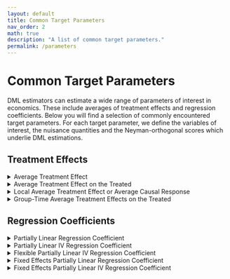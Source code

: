 ```yaml
---
layout: default
title: Common Target Parameters
nav_order: 2
math: true
description: "A list of common target parameters."
permalink: /parameters
---
```


# Common Target Parameters

DML estimators can estimate a wide range of parameters of interest in economics. These include averages of treatment effects and regression coefficients. Below you will find a selection of commonly encountered target parameters. For each target parameter, we define the variables of interest, the nuisance quantities and the Neyman-orthogonal scores which underlie DML estimations. 

<!----------------------------------------------------------------------------->
<!-- Treatment Effects -------------------------------------------------------->
## Treatment Effects

<!----------------------------------------------------------------------------->
<!-- Average Treatment Effect ------------------------------------------------->

<details markdown="block">
<summary>Average Treatment Effect</summary>

_Observation:_  
$W_i \equiv (Y_i, D_i, X_i)$, where:  
- $Y_i$: outcome  
- $D_i$: binary treatment variable  
- $X_i$: controls

_Nuisance Parameter:_  
$\eta \equiv (m, g^{(0)}, g^{(1)})$ with true values:  
- $m_0(X_i) \equiv E[D_i \vert X_i]$  
- $g^{(d)}_0(X_i) \equiv E[Y_i \vert D_i=0, X_i], \, d \in \{0,1\}$

_Neyman Orthogonal Score:_  
$$
\begin{align}
\psi(W_i; \theta, \eta) &= \frac{D_i(Y_i - g^{(1)}(X_i))}{m(X_i)} - \frac{(1 - D_i)(Y_i - g^{(0)}(X_i))}{1 - m(X_i)} \\
&\quad + g^{(1)}(X_i) - g^{(0)}(X_i) - \theta
\end{align}
$$

_Software:_  
- R: [ddml](https://thomaswiemann.com/ddml/), [DoubleML](https://docs.doubleml.org/r/stable/)
- Stata: [ddml](https://statalasso.github.io/docs/ddml/)
- Python: [DoubleML](https://docs.doubleml.org/stable/index.html)
</details>

<!----------------------------------------------------------------------------->
<!-- Average Treatment Effect on the Treated ---------------------------------->

<details markdown="block">
<summary>Average Treatment Effect on the Treated</summary>

_Observation:_  
$W_i \equiv (Y_i, D_i, X_i)$, where:  
- $Y_i$: outcome  
- $D_i$: binary treatment variable  
- $X_i$: controls

_Nuisance Parameter:_  
$\eta \equiv (m, g^{(0)}, p)$ with true values:  
- $m_0(X_i) \equiv E[D_i \vert X_i]$  
- $g^{(0)}_0(X_i) \equiv E[Y_i \vert D_i=0, X_i]$  
- $p_0 \equiv E[D_i]$

_Neyman Orthogonal Score:_     
$$
\begin{align}
\psi(W_i; \theta, \eta) = \frac{D_i(Y_i - g^{(0)}(X_i))}{p} - \frac{m(X_i)(1-D_i)(Y_i-g^{(0)}(X_i))}{p(1-m(X_i))}  -\frac{D_i}{p}\theta
\end{align}
$$

_Software:_  
- R: [ddml](https://thomaswiemann.com/ddml/), [DoubleML](https://docs.doubleml.org/r/stable/)
- Stata: [ddml](https://statalasso.github.io/docs/ddml/)
- Python: [DoubleML](https://docs.doubleml.org/stable/index.html)
</details>

<!----------------------------------------------------------------------------->
<!-- Local Average Treatment Effect or Average Causal Response ---------------->

<details markdown="block">
<summary>Local Average Treatment Effect or Average Causal Response</summary>

_Observation:_  
$W_i \equiv (Y_i, D_i, X_i, Z_i)$, where:  
- $Y_i$: outcome  
- $D_i$: treatment variable  
- $X_i$: controls  
- $Z_i$: binary instrument

_Nuisance Parameter:_  
$\eta \equiv (r, \ell^{(0)}, \ell^{(1)}, p^{(0)}, p^{(1)})$ with true values:  
- $r_0(X_i) \equiv E[Z_i \vert X_i]$  
- $\ell^{(z)}_0(X_i) \equiv E[Y_i \vert Z_i=z, X_i], \, z \in \{0,1\}$  
- $p^{(z)}_0(X_i) \equiv E[D_i \vert Z_i=z, X_i], \, z \in \{0,1\}$

_Neyman Orthogonal Score:_    
$$
\begin{align}
\psi(W_i; \theta, \eta) &=  \frac{Z_i(Y_i-\ell^{(1)}(X_i))}{r(X_i)} - \frac{(1-Z_i)(Y_i - \ell^{(0)}(X_i))}{1 - r(X_i)} + \ell^{(1)}(X_i) - \ell^{(0)}(X_i) \\
&\quad - \left(\frac{Z_i(D_i-p^{(1)}(X_i))}{r(X_i)} - \frac{(1-Z_i)(D_i - p^{(0)}(X_i))}{1 - r(X_i)} + p^{(1)}(X_i) - p^{(0)}(X_i)\right)\theta
\end{align}
$$

_Software:_  
- R: [ddml](https://thomaswiemann.com/ddml/), [DoubleML](https://docs.doubleml.org/r/stable/)
- Stata: [ddml](https://statalasso.github.io/docs/ddml/)
- Python: [DoubleML](https://docs.doubleml.org/stable/index.html)
</details>

<!----------------------------------------------------------------------------->
<!-- Group-Time Average Treatment Effects on the Treated ---------------------->

<details markdown="block">
<summary>Group-Time Average Treatment Effects on the Treated</summary>

_Observation:_  
$W_i \equiv (Y_{it}, D_{it}, G_i, X_i)_{t=0}^T$, where:  
- $Y_{it}$: outcome at time $t$  
- $D_{it}$: binary treatment indicator at time $t$  
- $G_i$: time of first treatment  
- $X_i$: controls  
- Define $\Delta Y_{it}\equiv Y_{it}-Y_{it-1}$

_Nuisance Parameter:_  
$\eta \equiv (h^{(0)}, h^{(1)}, \ell^{(0)}, p)$ with true values:  
- $h_0^{(0)}(X_i) \equiv P(G_i>t \vert X_i)$  
- $h_0^{(1)}(X_i) \equiv P(D_{it}=1, G_i=g \vert X_i)$  
- $\ell_0^{(0)}(X_i) \equiv E[\Delta Y_{it} \vert G_i>t, X_i]$  
- $p_0 \equiv P(D_{it}=1, G_i=g)$

_Neyman Orthogonal Score:_   
$$
\begin{align}
\psi(W_i; \theta, \eta) &= \frac{\mathbb{1}\{D_{it}=1, G_i=g\}(\Delta Y_{it} - \ell^{(0)}(X_i))}{p} \\
&\quad - \frac{h^{(1)}(X_{i})\mathbb{1}\{G_i>t\}(\Delta Y_{it} - \ell^{(0)}(X_i))}{ph^{(0)}(X_i)} \\
&\quad - \frac{\mathbb{1}\{D_{it}=1, G_i=g\}}{p}\theta
\end{align}
$$

_Software:_  
- R: [ddml+did](https://thomaswiemann.com/ddml/articles/did.html)

_Notes:_  
Discuss estimation if control is never-treated.
</details>

<!----------------------------------------------------------------------------->
<!-- Regression Coefficients -------------------------------------------------->
## Regression Coefficients

<!----------------------------------------------------------------------------->
<!-- Partially Linear Regression Coefficient ---------------------------------->

<details markdown="block">
<summary>Partially Linear Regression Coefficient</summary>

_Observation:_  
$W_i \equiv (Y_i, D_i, X_i)$, where:  
- $Y_i$: outcome  
- $D_i$: treatment variable  
- $X_i$: controls

_Nuisance Parameter:_  
$\eta \equiv (m, \ell)$ with true values:  
- $m_0(X_i) \equiv E[D_i \vert X_i]$  
- $\ell_0(X_i) \equiv E[Y_i \vert X_i]$

_Neyman Orthogonal Score:_  
$$
\begin{align}
\psi(W_i; \theta, \eta) &= \left(D_i - m_0(X_i)\right)\left(Y_i - \ell_0(X_i)\right) \\
&\quad - \left(D_i - m_0(X_i)\right)\left(D_i - m_0(X_i)\right)^\top \theta
\end{align}
$$

_Software:_  
- R: [ddml](https://thomaswiemann.com/ddml/), [DoubleML](https://docs.doubleml.org/r/stable/)
- Stata: [ddml](https://statalasso.github.io/docs/ddml/)
- Python: [DoubleML](https://docs.doubleml.org/stable/index.html)
</details>

<!----------------------------------------------------------------------------->
<!-- Partially Linear IV Regression Coefficient ------------------------------>

<details markdown="block">
<summary>Partially Linear IV Regression Coefficient</summary>

_Observation:_  
$W_i \equiv (Y_i, D_i, X_i, Z_i)$, where:  
- $Y_i$: outcome  
- $D_i$: treatment variable  
- $X_i$: controls  
- $Z_i$: instrument

_Nuisance Parameter:_  
$\eta \equiv (m, \ell, r)$ with true values:  
- $m_0(X_i) \equiv E[D_i \vert X_i]$  
- $\ell_0(X_i) \equiv E[Y_i \vert X_i]$  
- $r_0(X_i) \equiv E[Z_i \vert X_i]$

_Neyman Orthogonal Score:_  
$$
\begin{align}
\psi(W_i; \theta, \eta) &= (Z_i - r(X_i))(Y_i - \ell(X_i)) \\
&\quad -(Z_i - r(X_i))(D_i - m(X_i))^\top\theta
\end{align}
$$

_Software:_  
- R: [ddml](https://thomaswiemann.com/ddml/), [DoubleML](https://docs.doubleml.org/r/stable/)
- Stata: [ddml](https://statalasso.github.io/docs/ddml/)
- Python: [DoubleML](https://docs.doubleml.org/stable/index.html)
</details>

<!----------------------------------------------------------------------------->
<!-- Flexible Partially Linear IV Regression Coefficient --------------------->

<details markdown="block">
<summary>Flexible Partially Linear IV Regression Coefficient</summary>

_Observation:_  
$W_i \equiv (Y_i, D_i, X_i, Z_i)$, where:  
- $Y_i$: outcome  
- $D_i$: treatment variable  
- $X_i$: controls  
- $Z_i$: instrument

_Nuisance Parameter:_  
$\eta \equiv (m, \ell, p)$ with true values:  
- $m_0(X_i) \equiv E[D_i \vert X_i]$  
- $\ell_0(X_i) \equiv E[Y_i \vert X_i]$  
- $p_0(Z_i, X_i) \equiv E[D_i \vert Z_i, X_i]$

_Neyman Orthogonal Score:_  
$$
\begin{align}
\psi(W_i; \theta, \eta) &= (p(Z_i,X_i) - m(X_i))(Y_i - \ell(X_i)) \\
&\quad - (p(Z_i,X_i) - m(X_i))(D_i - m(X_i))^\top\theta
\end{align}
$$

_Software:_  
- R: [ddml](https://thomaswiemann.com/ddml/), [DoubleML](https://docs.doubleml.org/r/stable/)
- Stata: [ddml](https://statalasso.github.io/docs/ddml/)
- Python: [DoubleML](https://docs.doubleml.org/stable/index.html)
</details>

<!----------------------------------------------------------------------------->
<!-- Fixed Effects Partially Linear Regression Coefficient -------------------->

<details markdown="block">
<summary>Fixed Effects Partially Linear Regression Coefficient</summary>

_Observation:_  
$W_i \equiv (Y_{it}, D_{it}, X_{it})_{t=0}^T$, where:  
- $Y_{it}$: outcome at time $t$  
- $D_{it}$: treatment variable at time $t$  
- $X_{it}$: controls at time $t$  
- Define $\Delta Y_{it} \equiv Y_{it} - Y_{it-1}$, $\Delta D_{it} \equiv D_{it} - D_{it-1}$

_Nuisance Parameter:_  
$\eta \equiv (m_t, \ell_t)_{t=1}^T$ with true values:  
- $m_{t0}(X_{it}, X_{it-1}) \equiv E[\Delta D_{it} \vert X_{it}, X_{it-1}]$  
- $\ell_{t0}(X_{it}, X_{it-1}) \equiv E[\Delta Y_{it} \vert X_{it}, X_{it-1}]$

_Neyman Orthogonal Score:_  
$$
\begin{align}
\psi(W_i; \theta, \eta) &= \sum_{t=1}^T \left(\Delta D_{it} - m_t(X_{it}, X_{it-1})\right)\left(\Delta Y_{it} - \ell_t(X_{it}, X_{it-1})\right) \\
&\quad - \sum_{t=1}^T \left(\Delta D_{it} - m_t(X_{it}, X_{it-1})\right)\left(\Delta D_{it} - m_t(X_{it}, X_{it-1})\right)^\top \theta
\end{align}
$$

_Software:_  
- R: [ddml](https://thomaswiemann.com/ddml/), [DoubleML](https://docs.doubleml.org/r/stable/)
- Stata: [ddml](https://statalasso.github.io/docs/ddml/)
- Python: [DoubleML](https://docs.doubleml.org/stable/index.html)
</details>

<!----------------------------------------------------------------------------->
<!-- Fixed Effects Partially Linear IV Regression Coefficient ----------------->

<details markdown="block">
<summary>Fixed Effects Partially Linear IV Regression Coefficient</summary>

_Observation:_  
$W_i \equiv (Y_{it}, D_{it}, Z_{it}, X_{it})_{t=0}^T$, where:  
- $Y_{it}$: outcome at time $t$  
- $D_{it}$: treatment variable at time $t$  
- $Z_{it}$: instrument at time $t$  
- $X_{it}$: controls at time $t$  
- Define $\Delta Y_{it} \equiv Y_{it} - Y_{it-1}$, $\Delta D_{it} \equiv D_{it} - D_{it-1}$, $\Delta Z_{it} \equiv Z_{it} - Z_{it-1}$

_Nuisance Parameter:_  
$\eta \equiv (m_t, \ell_t, r_t)_{t=1}^T$ with true values:  
- $m_{t0}(X_{it}, X_{it-1}) \equiv E[\Delta D_{it} \vert X_{it}, X_{it-1}]$  
- $\ell_{t0}(X_{it}, X_{it-1}) \equiv E[\Delta Y_{it} \vert X_{it}, X_{it-1}]$  
- $r_{t0}(X_{it}, X_{it-1}) \equiv E[\Delta Z_{it} \vert X_{it}, X_{it-1}]$

_Neyman Orthogonal Score:_  
$$
\begin{align}
\psi(W_i; \theta, \eta) &= \sum_{t=1}^T \left(\Delta Z_{it} - r_t(X_{it}, X_{it-1})\right)\left(\Delta Y_{it} - \ell_t(X_{it}, X_{it-1})\right) \\
&\quad - \sum_{t=1}^T \left(\Delta Z_{it} - r_t(X_{it}, X_{it-1})\right)(\Delta D_{it} - m_t(X_{it}, X_{it-1}))^\top \theta
\end{align}
$$

_Software:_  
- R: [ddml](https://thomaswiemann.com/ddml/), [DoubleML](https://docs.doubleml.org/r/stable/)
- Stata: [ddml](https://statalasso.github.io/docs/ddml/)
- Python: [DoubleML](https://docs.doubleml.org/stable/index.html)
</details>